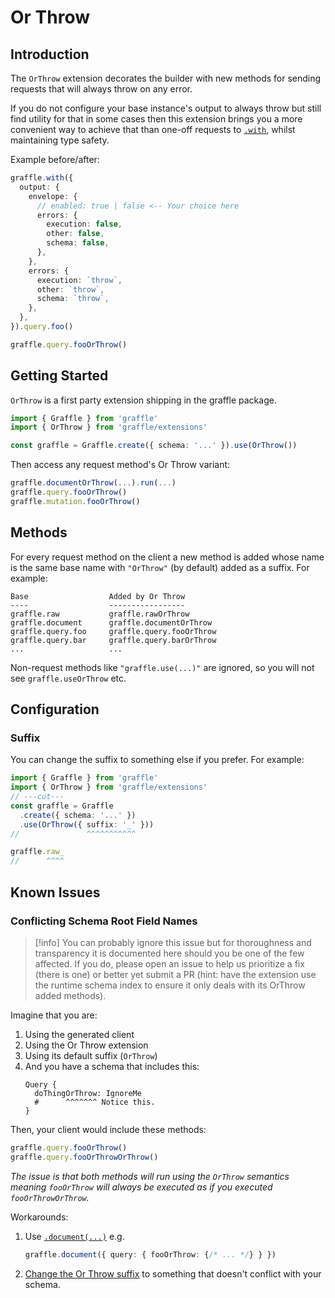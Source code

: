 # Or Throw

<!--@include: @/_snippets/example-links/extension_or-throw.md-->

## Introduction

The `OrThrow` extension decorates the builder with new methods for sending requests that will always throw on any error.

If you do not configure your base instance's output to always throw but still find utility for that in some cases then this extension brings you a more convenient way to achieve that than one-off requests to [`.with`](../methods/with.md), whilst maintaining type safety.

Example before/after:

```ts
graffle.with({
  output: {
    envelope: {
      // enabled: true | false <-- Your choice here
      errors: {
        execution: false,
        other: false,
        schema: false,
      },
    },
    errors: {
      execution: `throw`,
      other: `throw`,
      schema: `throw`,
    },
  },
}).query.foo()
```

```ts
graffle.query.fooOrThrow()
```

## Getting Started

`OrThrow` is a first party extension shipping in the graffle package.

```ts twoslash
import { Graffle } from 'graffle'
import { OrThrow } from 'graffle/extensions'

const graffle = Graffle.create({ schema: '...' }).use(OrThrow())
```

Then access any request method's Or Throw variant:

```ts
graffle.documentOrThrow(...).run(...)
graffle.query.fooOrThrow()
graffle.mutation.fooOrThrow()
```

## Methods

For every request method on the client a new method is added whose name is the same base name with `"OrThrow"` (by default) added as a suffix. For example:

```
Base                  Added by Or Throw
----                  -----------------
graffle.raw           graffle.rawOrThrow
graffle.document      graffle.documentOrThrow
graffle.query.foo     graffle.query.fooOrThrow
graffle.query.bar     graffle.query.barOrThrow
...                   ...
```

Non-request methods like `"graffle.use(...)"` are ignored, so you will not see `graffle.useOrThrow` etc.

## Configuration

### Suffix

You can change the suffix to something else if you prefer. For example:

```ts twoslash
import { Graffle } from 'graffle'
import { OrThrow } from 'graffle/extensions'
// ---cut---
const graffle = Graffle
  .create({ schema: '...' })
  .use(OrThrow({ suffix: '_' }))
//               ^^^^^^^^^^^

graffle.raw_
//      ^^^^
```

## Known Issues

### Conflicting Schema Root Field Names

> [!info] You can probably ignore this issue but for thoroughness and transparency it is documented here should you be one of the few affected. If you do, please open an issue to help us prioritize a fix (there is one) or better yet submit a PR (hint: have the extension use the runtime schema index to ensure it only deals with its OrThrow added methods).

Imagine that you are:

1. Using the generated client
2. Using the Or Throw extension
3. Using its default suffix (`OrThrow`)
4. And you have a schema that includes this:
   ```gql
   Query {
     doThingOrThrow: IgnoreMe
     #      ^^^^^^^ Notice this.
   }
   ```

Then, your client would include these methods:

```ts
graffle.query.fooOrThrow()
graffle.query.fooOrThrowOrThrow()
```

_The issue is that both methods will run using the `OrThrow` semantics meaning `fooOrThrow` will always be executed as if you executed `fooOrThrowOrThrow`._

Workarounds:

1. Use [`.document(...)`](../20_methods/document.md) e.g.
   ```ts
   graffle.document({ query: { fooOrThrow: {/* ... */} } })
   ```
2. [Change the Or Throw suffix](#suffix) to something that doesn't conflict with your schema.
